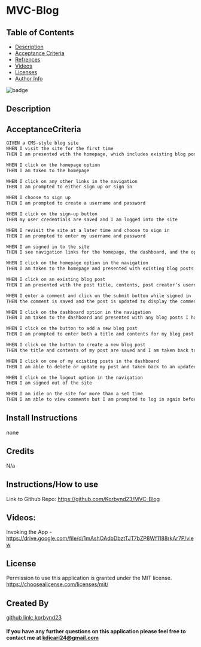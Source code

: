# MVC-Blog

## Table of Contents

- [Description](#description)
- [Acceptance Criteria](#acceptancecriteria)
- [Refrences](#references)
- [Videos](#videos)
- [Licenses](#license)
- [Author Info](#license)

![badge](https://img.shields.io/badge/license-MIT-brightorange)



## Description
<!-- This applications purpose is to take in users input and provide them questions that help track their employee, department and role information. -->

## AcceptanceCriteria

```md
GIVEN a CMS-style blog site
WHEN I visit the site for the first time
THEN I am presented with the homepage, which includes existing blog posts if any have been posted; navigation links for the homepage and the dashboard; and the option to log in

WHEN I click on the homepage option
THEN I am taken to the homepage

WHEN I click on any other links in the navigation
THEN I am prompted to either sign up or sign in

WHEN I choose to sign up
THEN I am prompted to create a username and password

WHEN I click on the sign-up button
THEN my user credentials are saved and I am logged into the site

WHEN I revisit the site at a later time and choose to sign in
THEN I am prompted to enter my username and password

WHEN I am signed in to the site
THEN I see navigation links for the homepage, the dashboard, and the option to log out

WHEN I click on the homepage option in the navigation
THEN I am taken to the homepage and presented with existing blog posts that include the post title and the date created

WHEN I click on an existing blog post
THEN I am presented with the post title, contents, post creator’s username, and date created for that post and have the option to leave a comment

WHEN I enter a comment and click on the submit button while signed in
THEN the comment is saved and the post is updated to display the comment, the comment creator’s username, and the date created

WHEN I click on the dashboard option in the navigation
THEN I am taken to the dashboard and presented with any blog posts I have already created and the option to add a new blog post

WHEN I click on the button to add a new blog post
THEN I am prompted to enter both a title and contents for my blog post

WHEN I click on the button to create a new blog post
THEN the title and contents of my post are saved and I am taken back to an updated dashboard with my new blog post

WHEN I click on one of my existing posts in the dashboard
THEN I am able to delete or update my post and taken back to an updated dashboard

WHEN I click on the logout option in the navigation
THEN I am signed out of the site

WHEN I am idle on the site for more than a set time
THEN I am able to view comments but I am prompted to log in again before I can add, update, or delete comments
```


## Install Instructions
none

## Credits
N/a

## Instructions/How to use

Link to Github Repo: https://github.com/Korbynd23/MVC-Blog

<!-- Start the command link prompt by typing "node index.js" into the terminal. The prompt will then ask you to select from multiple questions: View all departments, view all roles, view all employees, add a department, add a role, add an employee, update an employee's role or update an employee's manager. When a command is select it will fire the corresponding function that will provide you with whats needed to complete the desired task. 'View all' selections will immediately display a table of your desired selection. After finishing your desired task it will return to the main prompt, you can then select another function or select quit to close the server. -->

## Videos:


Invoking the App - https://drive.google.com/file/d/1mAshOAdbDbztTJT7bZP8Wf1188rkAr7P/view




## License
Permission to use this application is granted under the MIT license. https://choosealicense.com/licenses/mit/

## Created By
[github link: korbynd23](https://github.com/korbynd23)

#### If you have any further questions on this application please feel free to contact me at kdicari24@gmail.com
